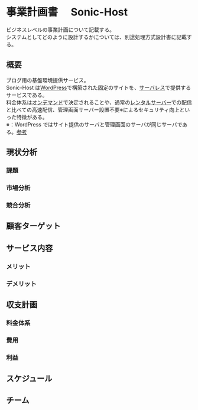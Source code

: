 # 事業計画書　 Sonic-Host

ビジネスレベルの事業計画について記載する。  
システムとしてどのように設計するかについては、別途処理方式設計書に記載する。

## 概要

ブログ用の基盤環境提供サービス。  
Sonic-Host は[WordPress](https://rs.sakura.ad.jp/column/rs/wordpress/?gclid=CjwKCAjwo_KXBhAaEiwA2RZ8hJG3ifZQfl44GRgGc4Xhobbbh6M-Wn3nuOLJcNbAQAKV5sYVosSakBoC-1gQAvD_BwE)で構築された固定のサイトを、[サーバレス](https://blog.qbist.co.jp/?p=2654)で提供するサービスである。  
料金体系は[オンデマンド](https://it-trend.jp/words/ondemand)で決定されることや、通常の[レンタルサーバー](https://www.kagoya.jp/howto/rentalserver/beginner/basic-01/)での配信と比べての高速配信、管理画面サーバー設置不要※によるセキュリティ向上といった特徴がある。  
※：WordPress ではサイト提供のサーバと管理画面のサーバが同じサーバである。[参考](https://www.javadrive.jp/wordpress/install/index3.html#section3)

## 現状分析

### 課題

### 市場分析

### 競合分析

## 顧客ターゲット

## サービス内容

### メリット

### デメリット

## 収支計画

### 料金体系

### 費用

### 利益

## スケジュール

## チーム
